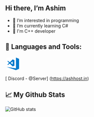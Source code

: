 ## Hi there, I’m Ashim 

- 👀 I’m interested in programming
- 🌱 I’m currently learning C#
- 🌱 I'm C++ developer

## 🧰 Languages and Tools:
<img src="https://raw.githubusercontent.com/github/explore/80688e429a7d4ef2fca1e82350fe8e3517d3494d/topics/visual-studio-code/visual-studio-code.png" alt="VS Code" height="40" style="vertical-align:top; margin:4px">
</p>

[ Discord - @Server] (https://ashhost.in)
## 📈 My Github Stats
![GitHub stats](https://github-readme-stats.vercel.app/api?username=ashhosts&show_icons=true&theme=tokyonight)

